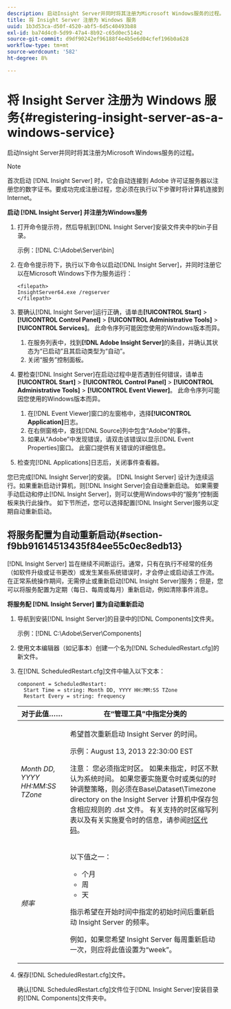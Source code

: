 ```yaml
---
description: 启动Insight Server并同时将其注册为Microsoft Windows服务的过程。
title: 将 Insight Server 注册为 Windows 服务
uuid: 1b3d53ca-d50f-4520-abf5-6d5c40493b88
exl-id: ba74d4c0-5d99-47a4-8b92-c65d0ec514e2
source-git-commit: d9df90242ef96188f4e4b5e6d04cfef196b0a628
workflow-type: tm+mt
source-wordcount: '582'
ht-degree: 8%

---
```


# 将 Insight Server 注册为 Windows 服务{#registering-insight-server-as-a-windows-service}

启动Insight Server并同时将其注册为Microsoft Windows服务的过程。

>[!NOTE]
>
>首次启动 [!DNL Insight Server] 时，它会自动连接到 Adobe 许可证服务器以注册您的数字证书。要成功完成注册过程，您必须在执行以下步骤时将计算机连接到Internet。

**启动 [!DNL Insight Server] 并注册为Windows服务**

1. 打开命令提示符，然后导航到[!DNL Insight Server]安装文件夹中的bin子目录。

   示例：[!DNL C:\Adobe\Server\bin]

1. 在命令提示符下，执行以下命令以启动[!DNL Insight Server]，并同时注册它以在Microsoft Windows下作为服务运行：

   ```
   <filepath>
   InsightServer64.exe /regserver 
   </filepath>
   ```

1. 要确认[!DNL Insight Server]运行正确，请单击&#x200B;**[!UICONTROL Start]** > **[!UICONTROL Control Panel]** > **[!UICONTROL Administrative Tools]** > **[!UICONTROL Services]**。 此命令序列可能因您使用的Windows版本而异。

   1. 在服务列表中，找到&#x200B;**[!DNL Adobe Insight Server]**&#x200B;的条目，并确认其状态为“已启动”且其启动类型为“自动”。
   1. 关闭“服务”控制面板。

1. 要检查[!DNL Insight Server]在启动过程中是否遇到任何错误，请单击&#x200B;**[!UICONTROL Start]** > **[!UICONTROL Control Panel]** > **[!UICONTROL Administrative Tools]** > **[!UICONTROL Event Viewer]**。 此命令序列可能因您使用的Windows版本而异。

   1. 在[!DNL Event Viewer]窗口的左窗格中，选择&#x200B;**[!UICONTROL Application]**&#x200B;日志。
   1. 在右侧窗格中，查找[!DNL Source]列中包含“Adobe”的事件。
   1. 如果从“Adobe”中发现错误，请双击该错误以显示[!DNL Event Properties]窗口。 此窗口提供有关错误的详细信息。

1. 检查完[!DNL Applications]日志后，关闭事件查看器。

您已完成[!DNL Insight Server]的安装。 [!DNL Insight Server] 设计为连续运行。如果重新启动计算机，则[!DNL Insight Server]会自动重新启动。 如果需要手动启动和停止[!DNL Insight Server]，则可以使用Windows中的“服务”控制面板来执行此操作。 如下节所述，您可以选择配置[!DNL Insight Server]服务以定期自动重新启动。

## 将服务配置为自动重新启动{#section-f9bb91614513435f84ee55c0ec8edb13}

[!DNL Insight Server] 旨在继续不间断运行。通常，只有在执行不经常的任务（如软件升级或证书更改）或发生某些系统错误时，才会停止或启动该工作流。 在正常系统操作期间，无需停止或重新启动[!DNL Insight Server]服务；但是，您可以将服务配置为定期（每日、每周或每月）重新启动，例如清除事件消息。

**将服务配 [!DNL Insight Server] 置为自动重新启动**

1. 导航到安装[!DNL Insight Server]的目录中的[!DNL Components]文件夹。

   示例：[!DNL C:\Adobe\Server\Components]

1. 使用文本编辑器（如记事本）创建一个名为[!DNL ScheduledRestart.cfg]的新文件。
1. 在[!DNL ScheduledRestart.cfg]文件中输入以下文本：

   ```
   component = ScheduledRestart:  
     Start Time = string: Month DD, YYYY HH:MM:SS TZone 
     Restart Every = string: frequency
   ```

   <table id="table_AC05861E141E4928BE844C8611DEC43D"> 
    <thead> 
      <tr> 
      <th colname="col1" class="entry"> 对于此值…… </th> 
      <th colname="col2" class="entry"> 在“管理工具”中指定分类的 </th> 
      </tr> 
    </thead>
    <tbody> 
      <tr> 
      <td colname="col1"> <i>Month DD, YYYY HH:MM:SS TZone</i> </td> 
      <td colname="col2"> <p>希望首次重新启动<span class="keyword"> Insight Server </span>的时间。 </p> <p>示例：August 13, 2013 22:30:00 EST </p> <p> <p>注意： 您必须指定时区。 如果未指定，时区不默认为系统时间。 如果您要实施夏令时或类似的时钟调整策略，则必须在Base\Dataset\Timezone directory on the <span class="keyword"> Insight Server </span>计算机中保存包含相应规则的<span class="filepath"> .dst </span>文件。 有关支持的时区缩写列表以及有关实施夏令时的信息，请参阅<a href="../../../../home/c-inst-svr/c-time-zn-cds.md#concept-eed5ba32d5d347cf94b76db83b29f211">时区代码</a>。 </p> </p> </td> 
      </tr> 
      <tr> 
      <td colname="col1"> <i>频率</i> </td> 
      <td colname="col2"> <p>以下值之一： 
       <ul id="ul_C29A40CD8FBB4333B5FA1D9E7DAD35EC"> 
       <li id="li_9FE07DD30C524CBB81C8F7968E7C733E">个月 </li> 
       <li id="li_E5E1B97ED8FB43C0BDA496C620D24A4C">周 </li> 
       <li id="li_E6043B382FAE4B5D85CAADDFA60E4902">天 </li> 
       </ul> </p> <p>指示希望在开始时间中指定的初始时间后重新启动<span class="keyword"> Insight Server </span>的频率。 </p> <p>例如，如果您希望<span class="keyword"> Insight Server </span>每周重新启动一次，则应将此值设置为“week”。 </p> </td> 
      </tr> 
    </tbody> 
   </table>

1. 保存[!DNL ScheduledRestart.cfg]文件。

   确认[!DNL ScheduledRestart.cfg]文件位于[!DNL Insight Server]安装目录的[!DNL Components]文件夹中。
